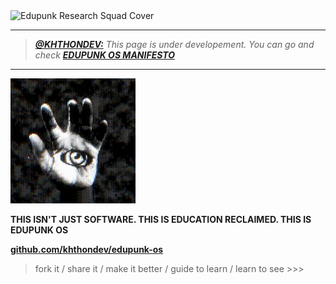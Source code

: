 <img src="../../assets/doc-images/edupunk-os-research@2x.png" srcset="../../assets/doc-images/edupunk-os-research@1x.png 1x, ../../assets/doc-images/edupunk-os-research@2x.png 2x" alt="Edupunk Research Squad Cover">

---

> _**[@KHTHONDEV:](https://github.com/khthondev)** This page is under developement. You can go and check **[EDUPUNK OS MANIFESTO](../main/MANIFESTO.md)**_

---

<img src="../../assets/doc-images/edupunk-os-hand-eye-logo.gif" width="200px">

**THIS ISN'T JUST SOFTWARE. THIS IS EDUCATION RECLAIMED. THIS IS EDUPUNK OS**

**[github.com/khthondev/edupunk-os](https://github.com/khthondev/edupunk-os)**

> fork it / share it / make it better / guide to learn / learn to see >>>